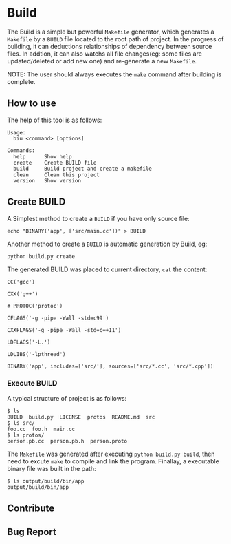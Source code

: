 # Build

The Build is a simple but powerful `Makefile` generator, which generates a `Makefile` by a `BUILD` file located to the root path of project. In the progress of building, it can deductions relationships of dependency between source files. In addtion, it can also watchs all file changes(eg: some files are updated/deleted or add new one) and re-generate a new `Makefile`.

NOTE: The user should always executes the `make` command after building is complete.

## How to use

The help of this tool is as follows:

```shell
Usage:
  biu <command> [options]

Commands:
  help      Show help
  create    Create BUILD file
  build     Build project and create a makefile
  clean     Clean this project
  version   Show version

```

## Create BUILD

A Simplest method to create a `BUILD` if you have only source file:

```shell
echo "BINARY('app', ['src/main.cc'])" > BUILD
```

Another method to create a `BUILD` is automatic generation by Build, eg:

```shell
python build.py create
```

The generated BUILD was placed to current directory, `cat` the content:

```
CC('gcc')

CXX('g++')

# PROTOC('protoc')

CFLAGS('-g -pipe -Wall -std=c99')

CXXFLAGS('-g -pipe -Wall -std=c++11')

LDFLAGS('-L.')

LDLIBS('-lpthread')

BINARY('app', includes=['src/'], sources=['src/*.cc', 'src/*.cpp'])
```

### Execute BUILD

A typical structure of project is as follows:

```shell
$ ls
BUILD  build.py  LICENSE  protos  README.md  src
$ ls src/
foo.cc  foo.h  main.cc
$ ls protos/
person.pb.cc  person.pb.h  person.proto
```

The `Makefile` was generated after executing `python build.py build`, then need to excute `make` to compile and link the program. Finallay, a executable binary file was built in the path:

```shell
$ ls output/build/bin/app
output/build/bin/app
```

## Contribute

## Bug Report
